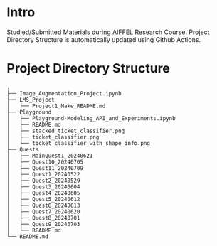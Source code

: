 # Intro
Studied/Submitted Materials during AIFFEL Research Course.
Project Directory Structure is automatically updated using Github Actions.
# Project Directory Structure
```plaintext
.
├── Image_Augmentation_Project.ipynb
├── LMS_Project
│   └── Project1_Make_README.md
├── Playground
│   ├── Playground-Modeling_API_and_Experiments.ipynb
│   ├── README.md
│   ├── stacked_ticket_classifier.png
│   ├── ticket_classifier.png
│   └── ticket_classifier_with_shape_info.png
├── Quests
│   ├── MainQuest1_20240621
│   ├── Quest10_20240705
│   ├── Quest11_20240709
│   ├── Quest1_20240522
│   ├── Quest2_20240529
│   ├── Quest3_20240604
│   ├── Quest4_20240605
│   ├── Quest5_20240612
│   ├── Quest6_20240613
│   ├── Quest7_20240620
│   ├── Quest8_20240701
│   ├── Quest9_20240703
│   └── README.md
└── README.md
```
<!-- END OF DIRECTORY STRUCTURE -->

